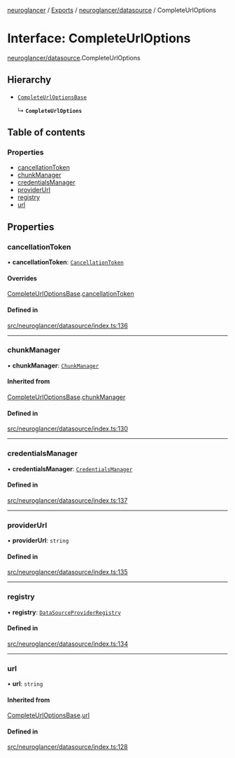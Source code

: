 [neuroglancer](../README.md) / [Exports](../modules.md) / [neuroglancer/datasource](../modules/neuroglancer_datasource.md) / CompleteUrlOptions

# Interface: CompleteUrlOptions

[neuroglancer/datasource](../modules/neuroglancer_datasource.md).CompleteUrlOptions

## Hierarchy

- [`CompleteUrlOptionsBase`](neuroglancer_datasource.CompleteUrlOptionsBase.md)

  ↳ **`CompleteUrlOptions`**

## Table of contents

### Properties

- [cancellationToken](neuroglancer_datasource.CompleteUrlOptions.md#cancellationtoken)
- [chunkManager](neuroglancer_datasource.CompleteUrlOptions.md#chunkmanager)
- [credentialsManager](neuroglancer_datasource.CompleteUrlOptions.md#credentialsmanager)
- [providerUrl](neuroglancer_datasource.CompleteUrlOptions.md#providerurl)
- [registry](neuroglancer_datasource.CompleteUrlOptions.md#registry)
- [url](neuroglancer_datasource.CompleteUrlOptions.md#url)

## Properties

### cancellationToken

• **cancellationToken**: [`CancellationToken`](neuroglancer_util_cancellation.CancellationToken.md)

#### Overrides

[CompleteUrlOptionsBase](neuroglancer_datasource.CompleteUrlOptionsBase.md).[cancellationToken](neuroglancer_datasource.CompleteUrlOptionsBase.md#cancellationtoken)

#### Defined in

[src/neuroglancer/datasource/index.ts:136](https://github.com/ActiveBrainAtlas2/neuroglancer/blob/91617476/src/neuroglancer/datasource/index.ts#L136)

___

### chunkManager

• **chunkManager**: [`ChunkManager`](../classes/neuroglancer_chunk_manager_frontend.ChunkManager.md)

#### Inherited from

[CompleteUrlOptionsBase](neuroglancer_datasource.CompleteUrlOptionsBase.md).[chunkManager](neuroglancer_datasource.CompleteUrlOptionsBase.md#chunkmanager)

#### Defined in

[src/neuroglancer/datasource/index.ts:130](https://github.com/ActiveBrainAtlas2/neuroglancer/blob/91617476/src/neuroglancer/datasource/index.ts#L130)

___

### credentialsManager

• **credentialsManager**: [`CredentialsManager`](neuroglancer_credentials_provider.CredentialsManager.md)

#### Defined in

[src/neuroglancer/datasource/index.ts:137](https://github.com/ActiveBrainAtlas2/neuroglancer/blob/91617476/src/neuroglancer/datasource/index.ts#L137)

___

### providerUrl

• **providerUrl**: `string`

#### Defined in

[src/neuroglancer/datasource/index.ts:135](https://github.com/ActiveBrainAtlas2/neuroglancer/blob/91617476/src/neuroglancer/datasource/index.ts#L135)

___

### registry

• **registry**: [`DataSourceProviderRegistry`](../classes/neuroglancer_datasource.DataSourceProviderRegistry.md)

#### Defined in

[src/neuroglancer/datasource/index.ts:134](https://github.com/ActiveBrainAtlas2/neuroglancer/blob/91617476/src/neuroglancer/datasource/index.ts#L134)

___

### url

• **url**: `string`

#### Inherited from

[CompleteUrlOptionsBase](neuroglancer_datasource.CompleteUrlOptionsBase.md).[url](neuroglancer_datasource.CompleteUrlOptionsBase.md#url)

#### Defined in

[src/neuroglancer/datasource/index.ts:128](https://github.com/ActiveBrainAtlas2/neuroglancer/blob/91617476/src/neuroglancer/datasource/index.ts#L128)

